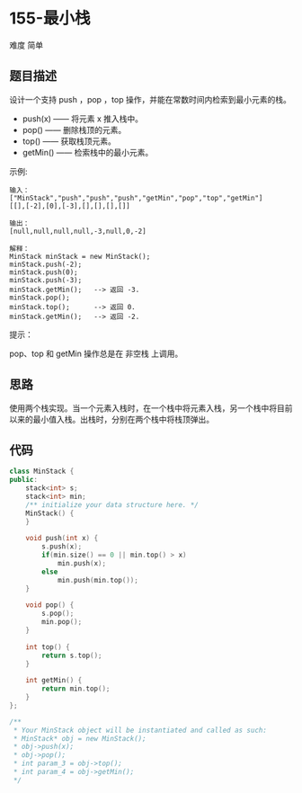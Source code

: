 # 155-最小栈

难度 简单



## 题目描述

设计一个支持 push ，pop ，top 操作，并能在常数时间内检索到最小元素的栈。

- push(x) —— 将元素 x 推入栈中。
- pop() —— 删除栈顶的元素。
- top() —— 获取栈顶元素。
- getMin() —— 检索栈中的最小元素。


示例:
```
输入：
["MinStack","push","push","push","getMin","pop","top","getMin"]
[[],[-2],[0],[-3],[],[],[],[]]

输出：
[null,null,null,null,-3,null,0,-2]

解释：
MinStack minStack = new MinStack();
minStack.push(-2);
minStack.push(0);
minStack.push(-3);
minStack.getMin();   --> 返回 -3.
minStack.pop();
minStack.top();      --> 返回 0.
minStack.getMin();   --> 返回 -2.
```

提示：

pop、top 和 getMin 操作总是在 非空栈 上调用。



## 思路

使用两个栈实现。当一个元素入栈时，在一个栈中将元素入栈，另一个栈中将目前以来的最小值入栈。出栈时，分别在两个栈中将栈顶弹出。



## 代码

```c++
class MinStack {
public:
    stack<int> s;
    stack<int> min;
    /** initialize your data structure here. */
    MinStack() {
    }
    
    void push(int x) {
        s.push(x);
        if(min.size() == 0 || min.top() > x)
            min.push(x);
        else
            min.push(min.top());
    }
    
    void pop() {
        s.pop();
        min.pop();
    }
    
    int top() {
        return s.top();
    }
    
    int getMin() {
        return min.top();
    }
};

/**
 * Your MinStack object will be instantiated and called as such:
 * MinStack* obj = new MinStack();
 * obj->push(x);
 * obj->pop();
 * int param_3 = obj->top();
 * int param_4 = obj->getMin();
 */
```






